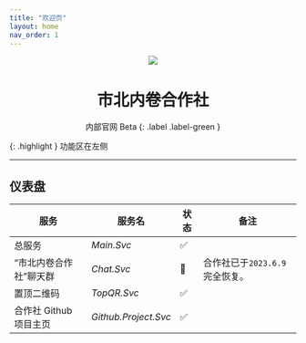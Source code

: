 ```yaml
---
title: "欢迎页"
layout: home
nav_order: 1
---
```


<div align="center">

![](https://static.wikia.nocookie.net/minecraft_zh_gamepedia/images/5/54/Lectern_JE3_BE2.png/revision/latest/scale-to-width-down/150?cb=20220121033305)

# 市北内卷合作社

内部官网
Beta
{: .label .label-green }

</div>

{: .highlight }
功能区在左侧

---

## 仪表盘

| 服务 | 服务名 | 状态 | 备注 |
|--|--|--|--|
|总服务|*Main.Svc*|✅|
| “市北内卷合作社”聊天群|*Chat.Svc*|🔄|合作社已于`2023.6.9`完全恢复。|
|置顶二维码|*TopQR.Svc*|✅||
|合作社 Github 项目主页|*Github.Project.Svc*|✅||
